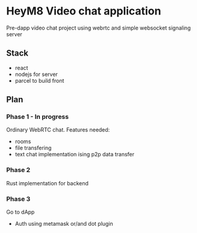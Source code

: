 # HeyM8 Video chat application
Pre-dapp video chat project using webrtc 
and simple websocket signaling server

## Stack
- react
- nodejs for server
- parcel to build front

## Plan
### Phase 1 - In progress
Ordinary WebRTC chat. Features needed:
- rooms
- file transfering
- text chat implementation ising p2p data transfer

### Phase 2 
 Rust implementation for backend

### Phase 3 
 Go to dApp
- Auth using metamask or/and dot plugin
